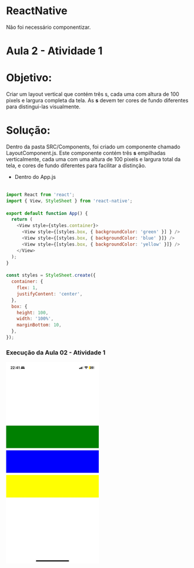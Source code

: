 # ReactNative

Não foi necessário componentizar. 

# Aula 2 - Atividade 1

# Objetivo:

 Criar um layout vertical que contém três <View>s, cada uma com altura de 100 pixels e largura completa da tela. As **<View>s** devem ter cores de fundo diferentes para distingui-las visualmente.

# Solução:

Dentro da pasta SRC/Components, foi criado um componente chamado LayoutComponent.js. Este componente contém três **<View>s** empilhadas verticalmente, cada uma com uma altura de 100 pixels e largura total da tela, e cores de fundo diferentes para facilitar a distinção.


- Dentro do App.js

~~~ javascript 

import React from 'react';
import { View, StyleSheet } from 'react-native';

export default function App() {
  return (
    <View style={styles.container}>
      <View style={[styles.box, { backgroundColor: 'green' }] } />
      <View style={[styles.box, { backgroundColor: 'blue' }]} />
      <View style={[styles.box, { backgroundColor: 'yellow' }]} />
    </View>
  );
}

const styles = StyleSheet.create({
  container: {
    flex: 1,
    justifyContent: 'center',
  },
  box: {
    height: 100,
    width: '100%',
    marginBottom: 10,
  },
});

~~~

### Execução da Aula 02 - Atividade 1 

<img src="/Prints/aula2-atv1.jpg" alt="Aula 01" style="width: 50%;">


